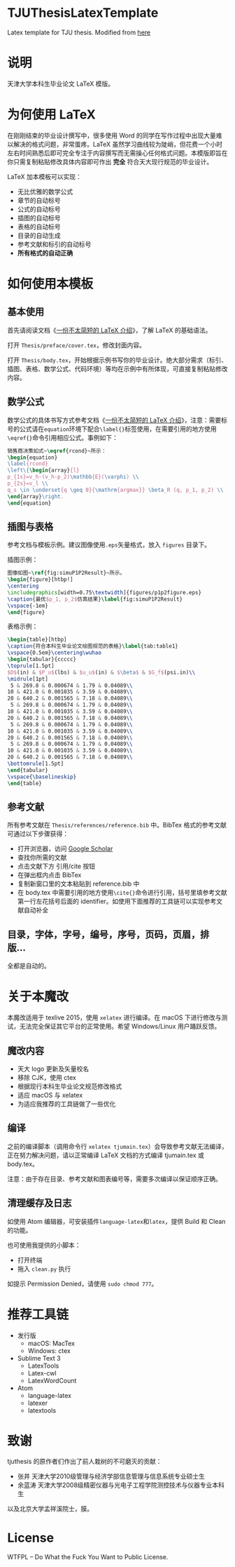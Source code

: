 # TJUThesisLatexTemplate

Latex template for TJU thesis. Modified from [here](https://code.google.com/p/tjuthesis)

# 说明

天津大学本科生毕业论文 LaTeX 模版。

# 为何使用 LaTeX

在刚刚结束的毕业设计撰写中，很多使用 Word 的同学在写作过程中出现大量难以解决的格式问题，非常蛋疼。LaTeX 虽然学习曲线较为陡峭，但花费一个小时左右时间熟悉后即可完全专注于内容撰写而无需操心任何格式问题。本模版即旨在你只需复制粘贴修改具体内容即可作出 __完全__ 符合天大现行规范的毕业设计。

LaTeX 加本模板可以实现：

* 无比优雅的数学公式
* 章节的自动标号
* 公式的自动标号
* 插图的自动标号
* 表格的自动标号
* 目录的自动生成
* 参考文献和标引的自动标号
* __所有格式的自动正确__

# 如何使用本模板

## 基本使用

首先请阅读文档《[一份不太简短的 LaTeX 介绍](http://www.ctan.org/tex-archive/info/lshort/chinese/)》，了解 LaTeX 的基础语法。

打开 `Thesis/preface/cover.tex`，修改封面内容。

打开 `Thesis/body.tex`，开始根据示例书写你的毕业设计。绝大部分需求（标引、插图、表格、数学公式、代码环境）等均在示例中有所体现，可直接复制粘贴修改内容。

## 数学公式

数学公式的具体书写方式参考文档《[一份不太简短的 LaTeX 介绍](http://www.ctan.org/tex-archive/info/lshort/chinese/)》，注意：需要标号的公式请在`equation`环境下配合`\label{}`标签使用，在需要引用的地方使用`\eqref{}`命令引用相应公式。事例如下：

```latex
销售商决策如式~\eqref{rcond}~所示：
\begin{equation}
\label{rcond}
\left\{\begin{array}{l}
p_{1s}=v_h-(v_h-p_2)\mathbb{E}(\varphi) \\
p_{2s}=v_l \\
q_s \in \underset{q \geq 0}{\mathrm{argmax}} \beta_R (q, p_1, p_2) \\
\end{array}\right.
\end{equation}
```

## 插图与表格

参考文档与模板示例。建议图像使用`.eps`矢量格式，放入 `figures` 目录下。

插图示例：

```latex
图像如图~\ref{fig:simuP1P2Result}~所示。
\begin{figure}[htbp!]
\centering
\includegraphics[width=0.75\textwidth]{figures/p1p2figure.eps}
\caption{最优$p_1, p_2$仿真结果}\label{fig:simuP1P2Result}
\vspace{-1em}
\end{figure}
```

表格示例：

```latex
\begin{table}[htbp]
\caption{符合本科生毕业论文绘图规范的表格}\label{tab:table1}
\vspace{0.5em}\centering\wuhao
\begin{tabular}{ccccc}
\toprule[1.5pt]
$D$(in) & $P_u$(lbs) & $u_u$(in) & $\beta$ & $G_f$(psi.in)\\
\midrule[1pt]
 5 & 269.8 & 0.000674 & 1.79 & 0.04089\\
10 & 421.0 & 0.001035 & 3.59 & 0.04089\\
20 & 640.2 & 0.001565 & 7.18 & 0.04089\\
 5 & 269.8 & 0.000674 & 1.79 & 0.04089\\
10 & 421.0 & 0.001035 & 3.59 & 0.04089\\
20 & 640.2 & 0.001565 & 7.18 & 0.04089\\
 5 & 269.8 & 0.000674 & 1.79 & 0.04089\\
10 & 421.0 & 0.001035 & 3.59 & 0.04089\\
20 & 640.2 & 0.001565 & 7.18 & 0.04089\\
 5 & 269.8 & 0.000674 & 1.79 & 0.04089\\
10 & 421.0 & 0.001035 & 3.59 & 0.04089\\
20 & 640.2 & 0.001565 & 7.18 & 0.04089\\
\bottomrule[1.5pt]
\end{tabular}
\vspace{\baselineskip}
\end{table}
```

## 参考文献

所有参考文献在 `Thesis/references/reference.bib` 中。BibTex 格式的参考文献可通过以下步骤获得：

* 打开浏览器，访问 [Google Scholar](http://scholar.google.com)
* 查找你所需的文献
* 点击文献下方 引用/cite 按钮
* 在弹出框内点击 BibTex
* 复制新窗口里的文本粘贴到 reference.bib 中
* 在 body.tex 中需要引用的地方使用`\cite{}`命令进行引用，括号里填参考文献第一行左花括号后面的 identifier。如使用下面推荐的工具链可以实现参考文献自动补全

## 目录，字体，字号，编号，序号，页码，页眉，排版...

全都是自动的。

# 关于本魔改

本魔改适用于 texlive 2015，使用 `xelatex` 进行编译。在 macOS 下进行修改与测试，无法完全保证其它平台的正常使用。希望 Windows/Linux 用户踊跃反馈。

## 魔改内容

* 天大 logo 更新及矢量校名
* 移除 CJK，使用 ctex
* 根据现行本科生毕业论文规范修改格式
* 适应 macOS 与 xelatex
* 为适应我推荐的工具链做了一些优化

## 编译

之前的编译脚本（调用命令行 `xelatex tjumain.tex`）会导致参考文献无法编译，正在努力解决问题，请以正常编译 LaTeX 文档的方式编译 tjumain.tex 或 body.tex。

注意：由于存在目录、参考文献和图表编号等，需要多次编译以保证顺序正确。

## 清理缓存及日志

如使用 Atom 编辑器，可安装插件`language-latex`和`latex`，提供 Build 和 Clean 的功能。

也可使用我提供的小脚本：

* 打开终端
* 拖入 `clean.py` 执行

如提示 Permission Denied，请使用 `sudo chmod 777`。

# 推荐工具链

* 发行版
    * macOS: MacTex
    * Windows: ctex
* Sublime Text 3
	* LatexTools
	* Latex-cwl
	* LatexWordCount
* Atom
	* language-latex
	* latexer
    * latextools

# 致谢

tjuthesis 的原作者们作出了前人栽树的不可磨灭的贡献：

* 张井 天津大学2010级管理与经济学部信息管理与信息系统专业硕士生
* 余蓝涛 天津大学2008级精密仪器与光电子工程学院测控技术与仪器专业本科生

以及北京大学孟祥溪院士，膜。

# License

WTFPL – Do What the Fuck You Want to Public License.
